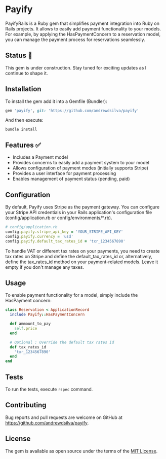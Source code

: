 # Payify

PayifyRails is a Ruby gem that simplifies payment integration into Ruby on Rails projects. It allows to easily add payment functionality to your models. For example, by applying the HasPaymentConcern to a reservation model, you can manage the payment process for reservations seamlessly.

## Status 🚧

This gem is under construction. Stay tuned for exciting updates as I continue to shape it.

## Installation

To install the gem add it into a Gemfile (Bundler):

```ruby
gem 'payify', git: 'https://github.com/andrewdsilva/payify'
```

And then execute:

```
bundle install
```

## Features ✅

- Includes a Payment model
- Provides concerns to easily add a payment system to your model
- Allows configuration of payment modes (initially supports Stripe)
- Provides a user interface for payment processing
- Enables management of payment status (pending, paid)

## Configuration

By default, Payify uses Stripe as the payment gateway. You can configure your Stripe API credentials in your Rails application's configuration file (config/application.rb or config/environments/*.rb).

```ruby
# config/application.rb
config.payify.stripe_api_key = 'YOUR_STRIPE_API_KEY'
config.payify.currency = 'usd'
config.payify.default_tax_rates_id = 'txr_1234567890'
```

To handle VAT or different tax rates on your payments, you need to create tax rates on Stripe and define the default_tax_rates_id or, alternatively, define the tax_rates_id method on your payment-related models. Leave it empty if you don't manage any taxes.

## Usage

To enable payment functionality for a model, simply include the HasPayment concern:

```ruby
class Reservation < ApplicationRecord
  include Payify::HasPaymentConcern

  def ammount_to_pay
    self.price
  end

  # Optional : Override the default tax rates id
  def tax_rates_id
    'txr_1234567890'
  end
end
```

## Tests

To run the tests, execute `rspec` command.

## Contributing

Bug reports and pull requests are welcome on GitHub at https://github.com/andrewdsilva/payify.

## License

The gem is available as open source under the terms of the [MIT License](https://opensource.org/licenses/MIT).
